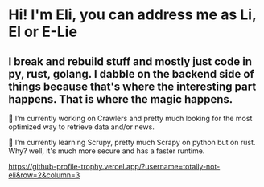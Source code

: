 # Hi! I'm Eli, you can address me as Li, El or E-Lie 
## I break and rebuild stuff and mostly just code in py, rust, golang. I dabble on the backend side of things because that's where the interesting part happens. That is where the magic happens.

<!-- -->

🔭 I’m currently working on Crawlers and pretty much looking for the most optimized way to retrieve data and/or news.

 🌱 I’m currently learning Scrupy, pretty much Scrapy on python but on rust. Why? well, it's much more secure and has a faster runtime.
<!---- 👯 I’m looking to collaborate on ...
- 🤔 I’m looking for help with ...
- 💬 Ask me about ...
- 📫 How to reach me: ...
- 😄 Pronouns: ...
- ⚡ Fun fact: ... -->

https://github-profile-trophy.vercel.app/?username=totally-not-eli&row=2&column=3
